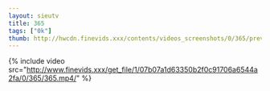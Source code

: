 ```yaml
--- 
layout: sieutv
title: 365
tags: ["0k"]
thumb: http://hwcdn.finevids.xxx/contents/videos_screenshots/0/365/preview.mp4.jpg
---
```

{% include video src="http://www.finevids.xxx/get_file/1/07b07a1d63350b2f0c91706a6544a2fa/0/365/365.mp4/" %} 

